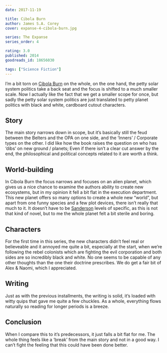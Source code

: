 ```yaml
---
date: 2017-11-19

title: Cibola Burn
author: James S.A. Corey
cover: expanse-4-cibola-burn.jpg

series: The Expanse
series_order: 4

rating: 3.0
published: 2014
goodreads_id: 18656030

tags: ["Science Fiction"]
---
```


I’m a bit torn on [Cibola Burn]() on the whole, on the one hand, the petty solar system politics take a back seat and the focus is shifted to a much smaller scale. Now I actually like the fact that we get a smaller scope for once, but sadly the petty solar system politics are just translated to petty planet politics with black and white, cardboard cutout characters.

<!--more-->

## Story

The main story narrows down in scope, but it’s basically still the feud between the Belters and the OPA on one side, and the ‘Inners’ / Corporate types on the other. I did like how the book raises the question on who has ‘dibs’ on new ground / planets; Even if there isn’t a clear cut answer by the end, the philosophical and political concepts related to it are worth a think.

## World-building

In Cibola Burn the focus narrows and focuses on an alien planet, which gives us a nice chance to examine the authors ability to create new ecosystems, but in my opinion it fell a bit flat in the execution department. This new planet offers so many options to create a whole new “world”, but apart from one funny species and a few plot devices, there isn’t really that much to it. It doesn’t have to be [Sanderson](../_authors/brandon-sanderson.md) levels of specific, as this is not that kind of novel, but to me the whole planet felt a bit sterile and boring.

## Characters

For the first time in this series, the new characters didn’t feel real or believeable and it annoyed me quite a bit, especially at the start, when we’re following the rebel colonists which are fighting the evil corporation and both sides are so incredibly black and white. No one seems to be capable of any other thoughts than the one their doctrine prescribes. We do get a fair bit of Alex & Naomi, which I appreciated.

## Writing

Just as with the previous installments, the writing is solid, it’s loaded with witty quips that gave me quite a few chuckles. As a whole, everything flows naturally so reading for longer periods is a breeze.

## Conclusion

When I compare this to it’s predecessors, it just falls a bit flat for me. The whole thing feels like a ‘break’ from the main story and not in a good way. I can’t fight the feeling that this could have been done better.
